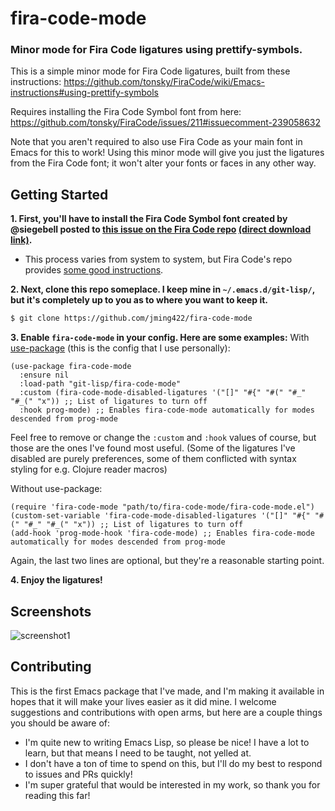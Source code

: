fira-code-mode
===
### Minor mode for Fira Code ligatures using prettify-symbols.

This is a simple minor mode for Fira Code ligatures, built from these instructions: https://github.com/tonsky/FiraCode/wiki/Emacs-instructions#using-prettify-symbols

Requires installing the Fira Code Symbol font from here: https://github.com/tonsky/FiraCode/issues/211#issuecomment-239058632

Note that you aren't required to also use Fira Code as your main font in Emacs for this to work! Using this minor mode will give you just the ligatures from the Fira Code font; it won't alter your fonts or faces in any other way.


## Getting Started

**1. First, you'll have to install the Fira Code Symbol font created by @siegebell posted to [this issue on the Fira Code repo](https://github.com/tonsky/FiraCode/issues/211#issuecomment-239058632) [(direct download link)](https://github.com/tonsky/FiraCode/files/412440/FiraCode-Regular-Symbol.zip).**
   - This process varies from system to system, but Fira Code's repo provides [some good instructions](https://github.com/tonsky/FiraCode/wiki/Installing).

**2. Next, clone this repo someplace. I keep mine in `~/.emacs.d/git-lisp/`, but it's completely up to you as to where you want to keep it.**
```bash
$ git clone https://github.com/jming422/fira-code-mode
```

**3. Enable `fira-code-mode` in your config. Here are some examples:**
With [use-package](https://github.com/jwiegley/use-package) (this is the config that I use personally):
```elisp
(use-package fira-code-mode
  :ensure nil
  :load-path "git-lisp/fira-code-mode"
  :custom (fira-code-mode-disabled-ligatures '("[]" "#{" "#(" "#_" "#_(" "x")) ;; List of ligatures to turn off
  :hook prog-mode) ;; Enables fira-code-mode automatically for modes descended from prog-mode
```
Feel free to remove or change the `:custom` and `:hook` values of course, but those are the ones I've found most useful. (Some of the ligatures I've disabled are purely preferences, some of them conflicted with syntax styling for e.g. Clojure reader macros)

Without use-package:
```elisp
(require 'fira-code-mode "path/to/fira-code-mode/fira-code-mode.el")
(custom-set-variable 'fira-code-mode-disabled-ligatures '("[]" "#{" "#(" "#_" "#_(" "x")) ;; List of ligatures to turn off
(add-hook 'prog-mode-hook 'fira-code-mode) ;; Enables fira-code-mode automatically for modes descended from prog-mode
```
Again, the last two lines are optional, but they're a reasonable starting point.

**4. Enjoy the ligatures!**


## Screenshots

![screenshot1](https://github.com/jming422/fira-code-mode/raw/master/screenshots/screenshot1.png)


## Contributing

This is the first Emacs package that I've made, and I'm making it available in hopes that it will make your lives easier as it did mine. I welcome suggestions and contributions with open arms, but here are a couple things you should be aware of:
- I'm quite new to writing Emacs Lisp, so please be nice! I have a lot to learn, but that means I need to be taught, not yelled at.
- I don't have a ton of time to spend on this, but I'll do my best to respond to issues and PRs quickly!
- I'm super grateful that would be interested in my work, so thank you for reading this far!
